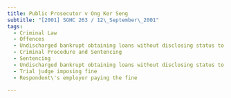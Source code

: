 ```yaml
---
title: Public Prosecutor v Ong Ker Seng
subtitle: "[2001] SGHC 263 / 12\_September\_2001"
tags:
  - Criminal Law
  - Offences
  - Undischarged bankrupt obtaining loans without disclosing status to lender
  - Criminal Procedure and Sentencing
  - Sentencing
  - Undischarged bankrupt obtaining loans without disclosing status to lender
  - Trial judge imposing fine
  - Respondent\'s employer paying the fine

---
```



